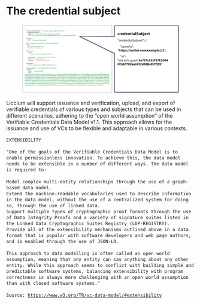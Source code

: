 # The credential subject

<figure><img src="../../.gitbook/assets/credential subject.png" alt=""><figcaption></figcaption></figure>

Liccium will support issuance and verification, upload, and export of verifiable credentials of various types and subjects that can be used in different scenarios, adhering to the “open world assumption” of the Verifiable Credentials Data Model v1.1. This approach allows for the issuance and use of VCs to be flexible and adaptable in various contexts.

<pre data-overflow="wrap"><code>EXTENSIBILITY

"One of the goals of the Verifiable Credentials Data Model is to enable permissionless innovation. To achieve this, the data model needs to be extensible in a number of different ways. The data model is required to:

Model complex multi-entity relationships through the use of a graph-based data model.
Extend the machine-readable vocabularies used to describe information in the data model, without the use of a centralized system for doing so, through the use of linked data.
Support multiple types of cryptographic proof formats through the use of Data Integrity Proofs and a variety of signature suites listed in the Linked Data Cryptographic Suites Registry (LDP-REGISTRY).
Provide all of the extensibility mechanisms outlined above in a data format that is popular with software developers and web page authors, and is enabled through the use of JSON-LD.

This approach to data modelling is often called an open world assumption, meaning that any entity can say anything about any other entity. While this approach seems to conflict with building simple and predictable software systems, balancing extensibility with program correctness is always more challenging with an open world assumption than with closed software systems."

Source: <a data-footnote-ref href="#user-content-fn-1">https://www.w3.org/TR/vc-data-model/#extensibility</a>

</code></pre>



[^1]: 
